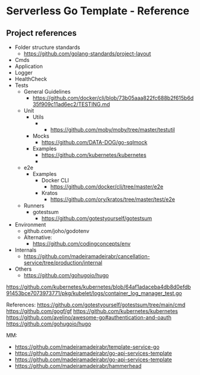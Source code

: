 # Serverless Go Template - Reference

## Project references
* Folder structure standards
  * https://github.com/golang-standards/project-layout
* Cmds
* Application
* Logger
* HealthCheck
* Tests
  * General Guidelines
    * https://github.com/docker/cli/blob/73b05aaa822fc688b2f615b6d35f909c11ad6ec2/TESTING.md 
  * Unit
    * Utils
      * * https://github.com/moby/moby/tree/master/testutil
    * Mocks
      * https://github.com/DATA-DOG/go-sqlmock
    * Examples
      * https://github.com/kubernetes/kubernetes
      * 
  * e2e
    * Examples
      * Docker CLI
        * https://github.com/docker/cli/tree/master/e2e
      * Kratos
        * https://github.com/ory/kratos/tree/master/test/e2e
  * Runners
    * gotestsum
      * https://github.com/gotestyourself/gotestsum
* Environment
  * github.com/joho/godotenv
  * Alternative:
    * https://github.com/codingconcepts/env
* Internals
  * https://github.com/madeiramadeirabr/cancellation-service/tree/production/internal
* Others
  * https://github.com/gohugoio/hugo

https://github.com/kubernetes/kubernetes/blob/64af1adaceba4db8d0efdb91453bce7073973771/pkg/kubelet/logs/container_log_manager_test.go

References:
https://github.com/gotestyourself/gotestsum/tree/main/cmd
https://github.com/gogf/gf
https://github.com/kubernetes/kubernetes
https://github.com/avelino/awesome-go#authentication-and-oauth
https://github.com/gohugoio/hugo



MM:
* https://github.com/madeiramadeirabr/template-service-go
* https://github.com/madeiramadeirabr/go-api-services-template
* https://github.com/madeiramadeirabr/go-api-services-template
* https://github.com/madeiramadeirabr/hammerhead